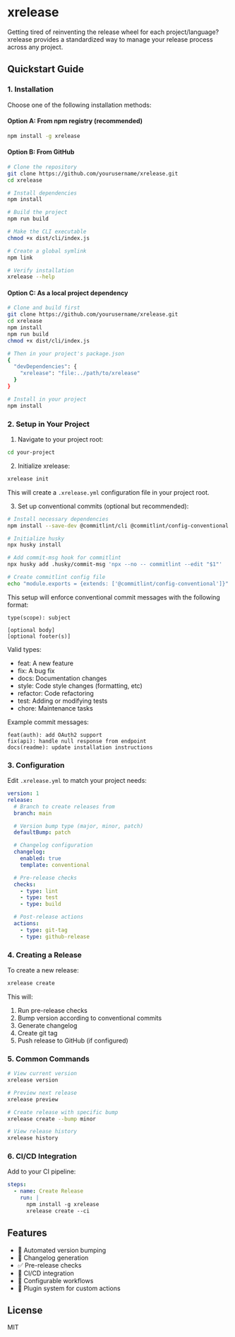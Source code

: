 # xrelease

Getting tired of reinventing the release wheel for each project/language? xrelease provides a standardized way to manage your release process across any project.

## Quickstart Guide

### 1. Installation

Choose one of the following installation methods:

#### Option A: From npm registry (recommended)

```bash
npm install -g xrelease
```

#### Option B: From GitHub

```bash
# Clone the repository
git clone https://github.com/yourusername/xrelease.git
cd xrelease

# Install dependencies
npm install

# Build the project
npm run build

# Make the CLI executable
chmod +x dist/cli/index.js

# Create a global symlink
npm link

# Verify installation
xrelease --help
```

#### Option C: As a local project dependency

```bash
# Clone and build first
git clone https://github.com/yourusername/xrelease.git
cd xrelease
npm install
npm run build
chmod +x dist/cli/index.js

# Then in your project's package.json
{
  "devDependencies": {
    "xrelease": "file:../path/to/xrelease"
  }
}

# Install in your project
npm install
```

### 2. Setup in Your Project

1. Navigate to your project root:

```bash
cd your-project
```

2. Initialize xrelease:

```bash
xrelease init
```

This will create a `.xrelease.yml` configuration file in your project root.

3. Set up conventional commits (optional but recommended):

```bash
# Install necessary dependencies
npm install --save-dev @commitlint/cli @commitlint/config-conventional husky

# Initialize husky
npx husky install

# Add commit-msg hook for commitlint
npx husky add .husky/commit-msg 'npx --no -- commitlint --edit "$1"'

# Create commitlint config file
echo "module.exports = {extends: ['@commitlint/config-conventional']}" > commitlint.config.js
```

This setup will enforce conventional commit messages with the following format:

```
type(scope): subject

[optional body]
[optional footer(s)]
```

Valid types:

- feat: A new feature
- fix: A bug fix
- docs: Documentation changes
- style: Code style changes (formatting, etc)
- refactor: Code refactoring
- test: Adding or modifying tests
- chore: Maintenance tasks

Example commit messages:

```
feat(auth): add OAuth2 support
fix(api): handle null response from endpoint
docs(readme): update installation instructions
```

### 3. Configuration

Edit `.xrelease.yml` to match your project needs:

```yaml
version: 1
release:
  # Branch to create releases from
  branch: main

  # Version bump type (major, minor, patch)
  defaultBump: patch

  # Changelog configuration
  changelog:
    enabled: true
    template: conventional

  # Pre-release checks
  checks:
    - type: lint
    - type: test
    - type: build

  # Post-release actions
  actions:
    - type: git-tag
    - type: github-release
```

### 4. Creating a Release

To create a new release:

```bash
xrelease create
```

This will:

1. Run pre-release checks
2. Bump version according to conventional commits
3. Generate changelog
4. Create git tag
5. Push release to GitHub (if configured)

### 5. Common Commands

```bash
# View current version
xrelease version

# Preview next release
xrelease preview

# Create release with specific bump
xrelease create --bump minor

# View release history
xrelease history
```

### 6. CI/CD Integration

Add to your CI pipeline:

```yaml
steps:
  - name: Create Release
    run: |
      npm install -g xrelease
      xrelease create --ci
```

## Features

- 🚀 Automated version bumping
- 📝 Changelog generation
- ✅ Pre-release checks
- 🔄 CI/CD integration
- 🎯 Configurable workflows
- 🔌 Plugin system for custom actions

## License

MIT
